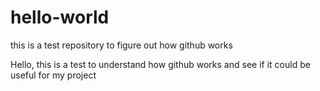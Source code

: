 # hello-world
this is a test repository to figure out how github works

Hello, this is a test to understand how github works and see if it could be useful for my project
